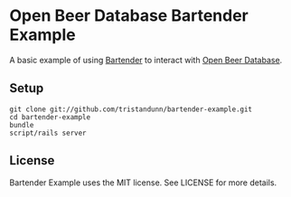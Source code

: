 # Open Beer Database Bartender Example

A basic example of using [Bartender](https://github.com/tristandunn/bartender) to interact with [Open Beer Database](https://github.com/tristandunn/openbeerdatabase).

## Setup

    git clone git://github.com/tristandunn/bartender-example.git
    cd bartender-example
    bundle
    script/rails server

## License

Bartender Example uses the MIT license. See LICENSE for more details.
